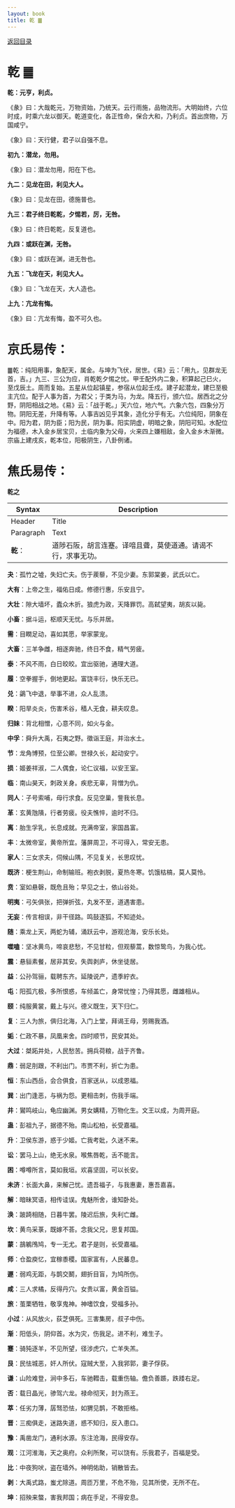 ```yaml
---
layout: book
title: 乾 ䷀
---
```


[返回目录](./)

# 乾 ䷀

**乾：元亨，利贞。**

《彖》曰：大哉乾元，万物资始，乃统天。云行雨施，品物流形。大明始终，六位时成，时乘六龙以御天。乾道变化，各正性命，保合大和，乃利贞。首出庶物，万国咸宁。

《象》曰：天行健，君子以自强不息。

**初九：潜龙，勿用。**

《象》曰：潜龙勿用，阳在下也。

**九二：见龙在田，利见大人。**

《象》曰：见龙在田，德施普也。

**九三：君子终日乾乾，夕惕若，厉，无咎。**

《象》曰：终日乾乾，反复道也。

**九四：或跃在渊，无咎。**

《象》曰：或跃在渊，进无咎也。

**九五：飞龙在天，利见大人。**

《象》曰：飞龙在天，大人造也。

**上九：亢龙有悔。**

《象》曰：亢龙有悔，盈不可久也。

# 京氏易传：

䷀乾：纯阳用事，象配天，属金。与坤为飞伏，居世。《易》云：「用九，见群龙无首，吉。」九三、三公为应，肖乾乾夕惕之忧。甲壬配外内二象，积算起己巳火，至戊辰土。周而复始。五星从位起镇星，参宿从位起壬戍。建子起潜龙，建巳至极主亢位。配于人事为首，为君父；于类为马，为龙。降五行，颁六位。居西北之分野，阴阳相战之地。《易》云：「战于乾。」天六位，地六气。六象六包，四象分万物。阴阳无差，升降有等。人事吉凶见乎其象，造化分乎有无。六位纯阳，阴象在中。阳为君，阴为臣；阳为民，阴为事。阳实阴虚，明暗之象，阴阳可知。水配位为福德，木入金乡居宝贝，土临内象为父母，火来四上嫌相敌，金入金乡木渐微。宗庙上建戌亥，乾本位，阳极阴生，八卦例诸。


# 焦氏易传：

**乾之**

| Syntax      | Description |
| ----------- | ----------- |
| Header      | Title       |
| Paragraph   | Text        |
|**乾**：|道陟石阪，胡言连蹇。译喑且聋，莫使道通。请谒不行，求事无功。|

**夬**：孤竹之墟，失妇亡夫。伤于蒺藜，不见少妻。东郭棠姜，武氏以亡。

**大有**：上帝之生，福佑日成。修德行惠，乐安且宁。

**大壮**：隙大墙坏，蠹众木折。狼虎为政，天降罪罚。高弑望夷，胡亥以毙。

**小畜**：据斗运，枢顺天无忧。与乐并居。

**需**：目瞤足动，喜如其愿，举家蒙宠。

**大畜**：三羊争雌，相逐奔驰，终日不食，精气劳疲。

**泰**：不风不雨，白日皎皎。宜出驱驰，通理大道。

**履**：空拳握手，倒地更起。富饶丰衍，快乐无已。

**兑**：鷁飞中退，举事不进，众人乱溃。

**睽**：阳旱炎炎，伤害禾谷，穑人无食，耕夫叹息。

**归妹**：背北相憎，心意不同，如火与金。

**中孚**：舜升大禹，石夷之野。徵诣王庭，并治水土。

**节**：龙角博预，位至公卿。世禄久长，起动安宁。

**损**：姬姜祥淑，二人偶食，论仁议福，以安王室。

**临**：南山昊天，刺政关身。疾悲无辜，背憎为仇。

**同人**：子号索哺，母行求食。反见空巢，訾我长息。

**革**：玄黄虺隤，行者劳疲。役夫憔悴，逾时不归。

**离**：胎生孚乳，长息成就。充满帝室，家国昌富。

**丰**：太微帝室，黄帝所宜。藩屏周卫，不可得入，常安无患。

**家人**：三女求夫，伺候山隅，不见复关，长思叹忧。

**既济**：梗生荆山，命制输班。袍衣剥脱，夏热冬寒。饥饿枯槁，莫人莫怜。

**贲**：室如悬磬，既危且殆；早见之士，依山谷处。

**明夷**：弓矢俱张，把弹折弦，丸发不至，道遇害患。

**无妄**：传言相误，非干径路。鸣鼓逐狐，不知迹处。

**随**：乘龙上天，两蛇为辅，涌跃云中，游观沧海，安乐长处。

**噬嗑**：坚冰黄鸟，啼哀悲愁，不见甘粒，但观藜蒿，数惊鸷鸟，为我心忧。

**震**：悬貆素餐，居非其安。失舆剥庐，休坐徒居。

**益**：公孙驾骊，载聘东齐。延陵说产，遗季紵衣。

**屯**：阳孤亢极，多所恨惑，车倾盖亡，身常忧惶；乃得其愿，雌雄相从。

**颐**：纯服黄裳，戴上与兴。德义既生，天下归仁。

**复**：三人为旅，俱归北海，入门上堂，拜谒王母，劳赐我酒。

**姤**：仁政不暴，凤凰来舍。四时顺节，民安其处。

**大过**：桀跖并处，人民愁苦。拥兵荷粮，战于齐鲁。

**鼎**：弱足刖跟，不利出门。市贾不利，折亡为患。

**恒**：东山西岳，会合俱食，百家送从，以成恩福。

**巽**：出门逢恶，与祸为怨。更相击刺，伤我手端。

**井**：鸑鸣岐山，龟应幽渊。男女媾精，万物化生。文王以成，为周开庭。

**蛊**：彭祖九子，据德不殆。南山松柏，长受嘉福。

**升**：卫侯东游，惑于少姬。亡我考妣，久迷不来。

**讼**：罢马上山，绝无水泉。喉焦唇乾，舌不能言。

**困**：噂噂所言，莫如我垣。欢喜坚固，可以长安。

**未济**：长面大鼻，来解己忧。遗吾福子，与我惠妻，惠吾嘉喜。

**解**：暗昧冥语，相传诖误。鬼魅所舍，谁知卧处。

**涣**：跛踦相随，日暮牛罢。陵迟后旅，失利亡雌。

**坎**：黄鸟采菉，既嫁不荅。念我父兄，思复邦国。

**蒙**：鴶鵴鳲鸠，专一无尤。君子是则，长受嘉福。

**师**：仓盈庾忆，宜稼黍稷。国家富有，人民蕃息。

**遯**：弱鸡无距，与鹊交鬭，翅折目盲，为鸠所伤。

**咸**：三人求橘，反得丹穴。女贵以富，黄金百镒。

**旅**：茧栗牺牲，敬享鬼神。神嗜饮食，受福多孙。

**小过**：从风放火，荻芝俱死。三害集房，叔子中伤。

**渐**：阳低头，阴仰首。水为灾，伤我足。进不利，难生子。

**蹇**：骑㹠逐羊，不见所望，径涉虎穴，亡羊失羔。

**艮**：民怯城恶，奸人所伏。寇贼大至，入我郛郭，妻子俘获。

**谦**：山险难登，涧中多石，车驰轊击，载重伤轴。儋负善踬，跌踒右足。

**否**：载日晶光，骖驾六龙。禄命彻天，封为燕王。

**萃**：任劣力薄，孱驽恐怯，如猬见鹊，不敢拒格。

**晋**：三痴俱走，迷路失道，惑不知归，反入患口。

**豫**：禹凿龙门，通利水源。东注沧海，民得安存。

**观**：江河淮海，天之奥府。众利所聚，可以饶有。乐我君子，百福是受。

**比**：中夜狗吠，盗在墙外。神明佑助，销散皆去。

**剥**：大禹式路，蚩尤除道。周匝万里，不危不殆，见其所使，无所不在。

**坤**：招殃来螫，害我邦国；病在手足，不得安息。


